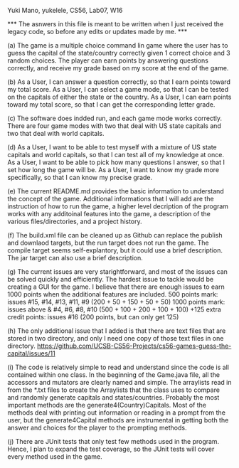 Yuki Mano, yukelele, CS56, Lab07, W16

*** The asnwers in this file is meant to be written when I just received the legacy code, so before any edits or updates made by me. ***

(a) The game is a multiple choice command lin game where the user has to guess the capital of the state/country correctly given 1 correct choice and 3 random choices. The player can earn points by answering questions correctly, and receive my grade based on my score at the end of the game. 

(b) As a User, I can answer a question correctly, so that I earn points toward my total score. 
As a User, I can select a game mode, so that I can be tested on the capitals of either the state or the country. 
As a User, I can earn points toward my total score, so that I can get the corresponding letter grade. 

(c) The software does indded run, and each game mode works correctly. There are four game modes with two that deal with US state capitals and two that deal with world capitals. 

(d) As a User, I want to be able to test myself with a mixture of US state capitals and world capitals, so that I can test all of my knowledge at once.
As a User, I want to be able to pick how many questions I answer, so that I set how long the game will be.
As a User, I want to know my grade more specifically, so that I can know my precise grade. 

(e) The current README.md provides the basic information to understand the concept of the game. Additional informations that I will add are the instruction of how to run the game, a higher level decription of the program works with any additoinal features into the game, a description of the various files/directories, and a project history. 

(f) The build.xml file can be cleaned up as Github can replace the publish and downlaod targets, but the run target does not run the game. The compile target seems self-explantory, but it could use a brief description. The jar target can also use a brief description.  

(g) The current issues are very starightforward, and most of the issues can be solved quickly and efficiently. The hardest issue to tackle would be creating a GUI for the game. I believe that there are enough issues to earn 1000 points when the additional features are included. 
500 points mark: issues #15, #14, #13, #11, #9 (200 + 50 + 150 + 50 + 50) 
1000 points mark: issues above & #4, #6, #8, #10 (500 + 100 + 200 + 100 + 100) 
+125 extra credit points: issues #16 (200 points, but can only get 125) 

(h) The only additional issue that I added is that there are text files that are stored in two directory, and only I need one copy of those text files in one directory. 
https://github.com/UCSB-CS56-Projects/cs56-games-guess-the-capital/issues/11

(i) The code is relatively simple to read and understand since the code is all contained within one class. In the beginning of the Game.java file, all the accessors and mutators are clearly named and simple. The arraylists read in from the *.txt files to create the Arraylists that the class uses to compare and randomly generate capitals and states/countries. Probably the most important methods are the generate4(Country)Capitals. Most of the methods deal with printing out information or reading in a prompt from the user, but the generate4Capital methods are instrumental in getting both the answer and choices for the player to the prompting methods.

(j) There are JUnit tests that only test few methods used in the program. Hence, I plan to expand the test coverage, so the JUnit tests will cover every method used in the game. 